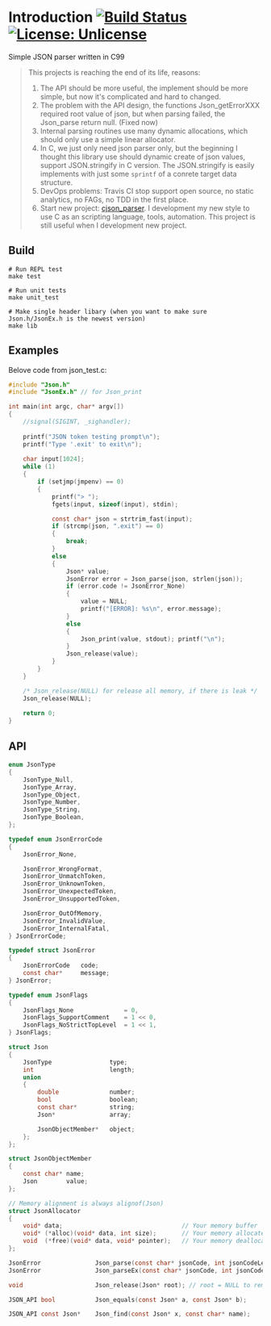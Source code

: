 # Introduction [![Build Status](https://travis-ci.org/maihd/json.svg?branch=master)](https://travis-ci.org/maihd/json) [![License: Unlicense](https://img.shields.io/badge/license-Unlicense-blue.svg)](http://unlicense.org/)
Simple JSON parser written in C99

> This projects is reaching the end of its life, reasons:<br/>
> 1. The API should be more useful, the implement should be more simple, but now it's complicated and hard to changed.</br>
> 2. The problem with the API design, the functions Json_getErrorXXX required root value of json, but when parsing failed, the Json_parse return null. (Fixed now)<br/>
> 3. Internal parsing routines use many dynamic allocations, which should only use a simple linear allocator.<br/>
> 4. In C, we just only need json parser only, but the beginning I thought this library use should dynamic create of json values, support JSON.stringify in C version. The JSON.stringify is easily implements with just some `sprintf` of a conrete target data structure.<br/>
> 5. DevOps problems: Travis CI stop support open source, no static analytics, no FAGs, no TDD in the first place.<br/>
> 6. Start new project: [cjson_parser](https://githut.com/maihd/cjson_parser). I development my new style to use C as an scripting language, tools, automation. This project is still useful when I development new project.

## Build
```
# Run REPL test
make test

# Run unit tests
make unit_test

# Make single header libary (when you want to make sure Json.h/JsonEx.h is the newest version)
make lib
```

## Examples
Belove code from json_test.c:
```C
#include "Json.h"
#include "JsonEx.h" // for Json_print

int main(int argc, char* argv[])
{
    //signal(SIGINT, _sighandler);
    
    printf("JSON token testing prompt\n");
    printf("Type '.exit' to exit\n");
    
    char input[1024];
    while (1)
    {
	    if (setjmp(jmpenv) == 0)
	    {
	        printf("> ");
	        fgets(input, sizeof(input), stdin);

	        const char* json = strtrim_fast(input);
	        if (strcmp(json, ".exit") == 0)
	        {
                break;
	        }
	        else
            {
                Json* value;
                JsonError error = Json_parse(json, strlen(json));
                if (error.code != JsonError_None)
                {
                    value = NULL;
                    printf("[ERROR]: %s\n", error.message);
                }
                else
                {
                    Json_print(value, stdout); printf("\n");
                }
                Json_release(value);
	        }
	    }
    }

    /* Json_release(NULL) for release all memory, if there is leak */
    Json_release(NULL);
    
    return 0;
}
```

## API
```C
enum JsonType
{
    JsonType_Null,
    JsonType_Array,
    JsonType_Object,
    JsonType_Number,
    JsonType_String,
    JsonType_Boolean,
};

typedef enum JsonErrorCode
{
    JsonError_None,

    JsonError_WrongFormat,
    JsonError_UnmatchToken,
    JsonError_UnknownToken,
    JsonError_UnexpectedToken,
    JsonError_UnsupportedToken,

    JsonError_OutOfMemory,
    JsonError_InvalidValue,
    JsonError_InternalFatal,
} JsonErrorCode;

typedef struct JsonError
{
    JsonErrorCode   code;
    const char*     message;
} JsonError;

typedef enum JsonFlags
{
    JsonFlags_None              = 0,
    JsonFlags_SupportComment    = 1 << 0,
    JsonFlags_NoStrictTopLevel  = 1 << 1,
} JsonFlags;

struct Json
{
    JsonType                type;
    int                     length;
    union 
    {
        double              number;
        bool                boolean;   
        const char*         string;
        Json*               array;

        JsonObjectMember*   object;
    };
};

struct JsonObjectMember
{
    const char* name;
    Json        value;
};

// Memory alignment is always alignof(Json)
struct JsonAllocator
{
    void* data;                                 // Your memory buffer
    void* (*alloc)(void* data, int size);       // Your memory allocate function
    void  (*free)(void* data, void* pointer);   // Your memory deallocate function
};

JsonError               Json_parse(const char* jsonCode, int jsonCodeLength, JsonFlags flags, Json** result);
JsonError               Json_parseEx(const char* jsonCode, int jsonCodeLength, JsonAllocator allocator, JsonFlags flags, Json** result);

void                    Json_release(Json* root); // root = NULL to remove all leak memory

JSON_API bool           Json_equals(const Json* a, const Json* b);

JSON_API const Json*    Json_find(const Json* x, const char* name);
```